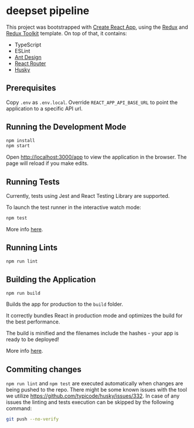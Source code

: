 # deepset pipeline

This project was bootstrapped with [Create React App](https://github.com/facebook/create-react-app), using the [Redux](https://redux.js.org/) and [Redux Toolkit](https://redux-toolkit.js.org/) template. On top of that, it contains:

- TypeScript
- ESLint
- [Ant Design](https://ant.design/)
- [React Router](https://reactrouter.com)
- [Husky](https://typicode.github.io/husky)

## Prerequisites

Copy `.env` as `.env.local`. Override `REACT_APP_API_BASE_URL` to point the application to a specific API url.

## Running the Development Mode

```bash
npm install
npm start
```

Open [http://localhost:3000/app](http://localhost:3000/app) to view the application in the browser.
The page will reload if you make edits.

## Running Tests

Currently, tests using Jest and React Testing Library are supported.

To launch the test runner in the interactive watch mode:

```bash
npm test
```

More info
[here](https://facebook.github.io/create-react-app/docs/running-tests).

## Running Lints

```bash
npm run lint
```

## Building the Application

```bash
npm run build
```

Builds the app for production to the `build` folder.

It correctly bundles React in production mode and optimizes the build for the
best performance.

The build is minified and the filenames include the hashes - your app is ready
to be deployed!

More info [here](https://facebook.github.io/create-react-app/docs/deployment).

## Commiting changes

`npm run lint` and `npm test` are executed automatically when changes are being pushed to the repo. There might be some known issues with the tool we utilize https://github.com/typicode/husky/issues/332. In case of any issues the linting and tests execution can be skipped by the following command: 

```bash
git push --no-verify
```